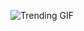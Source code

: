 
<!-- GIF_SECTION -->
![Trending GIF](https://media0.giphy.com/media/v1.Y2lkPThiYjIxNzcyY3AzbzBlMGQ4cWdtYmFlNnV2MjlscGxwZ3F0Y2NsemF3YTd1cDIxMSZlcD12MV9naWZzX3NlYXJjaCZjdD1n/TDyxBGZcViZnoye8iN/giphy.gif)
<!-- END_GIF_SECTION -->
